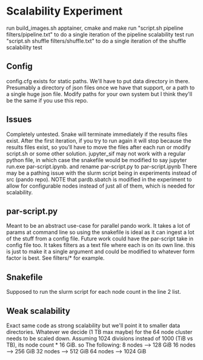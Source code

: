 # Scalability Experiment
run build\_images.sh
apptainer, cmake and make
run "script.sh pipeline filters/pipeline.txt" to do a single iteration of the pipeline scalability test
run "script.sh shuffle filters/shuffle.txt" to do a single iteration of the shuffle scalability test

## Config
config.cfg exists for static paths. We'll have to put data directory in there. Presumably a directory of json files once we have that support, or a path to a single huge json file. Modify paths for your own system but I think they'll be the same if you use this repo.

## Issues
Completely untested. Snake will terminate immediately if the results files exist. After the first iteration, if you try to run again it will stop because the results files exist, so you'll have to move the files after each run or modify script.sh or some other solution.
jupyter\_sif may not work with a regular python file, in which case the snakefile would be modified to say jupyter run.exe par-script.ipynb. and rename par-script.py to par-script.ipynb
There may be a pathing issue with the slurm script being in experiments instead of src (pando repo). NOTE that pardb.sbatch is modified in the experiment to allow for configurable nodes instead of just all of them, which is needed for scalability.

## par-script.py
Meant to be an abstract use-case for parallel pando work. It takes a lot of params at command line so using the snakefile is ideal as it can ingest a lot of the stuff from a config file. Future work could have the par-script take in config file too.
It takes filters as a text file where each is on its own line. this is just to make it a single argument and could be modified to whatever form factor is best. See filters/\* for example.

## Snakefile
Supposed to run the slurm script for each node count in the line 2 list.

## Weak scalability
Exact same code as strong scalability but we'll point it to smaller data directories. Whatever we decide (1 TB max maybe) for the 64 node cluster needs to be scaled down. Assuming 1024 divisions instead of 1000 (TiB vs TB), its node count \* 16 GiB. so The following:
8 nodes --> 128 GiB
16 nodes --> 256 GiB
32 nodes --> 512 GiB
64 nodes --> 1024 GiB
